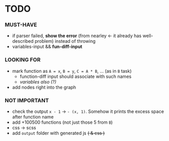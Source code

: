 # TODO

### MUST-HAVE
- if parser failed, **show the error** (from nearley &larr; it already has well-described problem) instead of throwing
- variables-input && **fun-diff-input**

### LOOKING FOR
- mark function as `A = x`, `B = y`, `C = A * B`, &hellip; (as in `B` task)
    - function-diff input should associate with such names
    - _variables also (?)_
- add nodes right into the graph

### NOT IMPORTANT

- check the output `x - 1` &rarr; `- (x, 1)`. Somehow it prints the excess space after function name
- add +100500 functions (not just those 5 from `B`)
- css &rarr; scss
- add `output` folder with generated js ~~( &amp; css )~~
